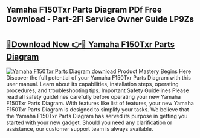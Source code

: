 ## Yamaha F150Txr Parts Diagram PDf Free Download - Part-2Fl Service Owner Guide LP9Zs

# <h2><a href="http://dfjd0o9.blite.top/?on=Yamaha+F150Txr+Parts+Diagram">🔗Download New 👉🔴 Yamaha F150Txr Parts Diagram</a></h2>

[![Yamaha F150Txr Parts Diagram download](https://i.imgur.com/lujVjoI.png)](http://dfjd0o9.blite.top/?on=Yamaha+F150Txr+Parts+Diagram)
Product Mastery Begins Here Discover the full potential of your Yamaha F150Txr Parts Diagram with this user manual. Learn about its capabilities, installation steps, operating procedures, and troubleshooting tips. Important Safety Guidelines Please read all safety guidelines carefully before operating your new Yamaha F150Txr Parts Diagram. With features like list of features, your new Yamaha F150Txr Parts Diagram is designed to simplify your tasks. We believe that the Yamaha F150Txr Parts Diagram has served its purpose in getting you started with your new gadget. Should you need any clarification or assistance, our customer support team is always available.
